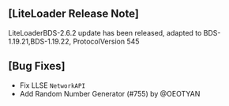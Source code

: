 ## [LiteLoader Release Note]
LiteLoaderBDS-2.6.2 update has been released, adapted to BDS-1.19.21,BDS-1.19.22, ProtocolVersion 545

## [Bug Fixes]
- Fix LLSE `NetworkAPI`
- Add Random Number Generator (#755) by @OEOTYAN
